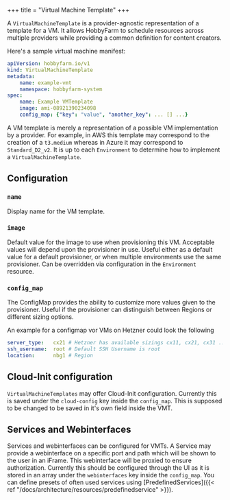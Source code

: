 +++
title = "Virtual Machine Template"
+++

A `VirtualMachineTemplate` is a provider-agnostic representation of a template for a VM. It allows HobbyFarm to schedule resources across multiple providers while providing a common definition for content creators. 

Here's a sample virtual machine manifest:

```yaml
apiVersion: hobbyfarm.io/v1
kind: VirtualMachineTemplate
metadata:
    name: example-vmt
    namespace: hobbyfarm-system
spec:
    name: Example VMTemplate
    image: ami-08921390234098
    config_map: {"key": "value", "another_key": ... [] ...}
``` 


A VM template is merely a representation of a possible VM implementation by a provider. For example, in AWS this template may correspond to the creation of a `t3.medium` whereas in Azure it may correspond to `Standard_D2_v2`. It is up to each `Environment` to determine how to implement a `VirtualMachineTemplate`.

## Configuration
### `name`

Display name for the VM template.

### `image`

Default value for the image to use when provisioning this VM. Acceptable values will depend upon the provisioner in use. Useful either as a default value for a default provisioner, or when multiple environments use the same provisioner. Can be overridden via configuration in the `Environment` resource. 

### `config_map`
The ConfigMap provides the ability to customize more values given to the provisioner. Useful if the provisioner can distinguish between Regions or different sizing options. 

An example for a configmap vor VMs on Hetzner could look the following 

```yaml
server_type:   cx21 # Hetzner has available sizings cx11, cx21, cx31 ...
ssh_username:  root # Default SSH Username is root
location:      nbg1 # Region
```

## Cloud-Init configuration
`VirtualMachineTemplates` may offer Cloud-Init configuration. Currently this is saved under the `cloud-config` key inside the `config_map`.
This is supposed to be changed to be saved in it's own field inside the VMT. 

## Services and Webinterfaces
Services and webinterfaces can be configured for VMTs. A Service may provide a webinterface on a specific port and path which will be shown to the user in an iFrame. This webinterface will be proxied to ensure authorization.
Currently this should be configured through the UI as it is stored in an array under the `webinterfaces` key inside the `config_map`.
You can define presets of often used services using [PredefinedServices]({{< ref "/docs/architecture/resources/predefinedservice" >}}).
